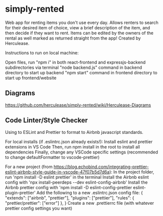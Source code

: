 # simply-rented
Web app for renting items you don't use every day. Allows renters to search for their desired item of choice, view a brief description of the item, and then decide if they want to rent. Items can be edited by the owners of the rental as well marked as returned straight from the app! Created by Herculease.

Instructions to run on local machine:

Open files, run "npm i" in both react-frontend and expressjs-backend subdirectories via terminal
"node backend.js" command in backend directory to start up backend
"npm start" command in frontend directory to start up frontend/website

## Diagrams

https://github.com/herculease/simply-rented/wiki/Herculease-Diagrams

## Code Linter/Style Checker

Using to ESLint and Prettier to format to Airbnb javascript standards.

For local installs (if .eslintrc.json already exists!):
Install eslint and prettier extensions in VS Code
Then, run npm install in the root to install all dependencies
Finally, change any VSCode specific settings (recommended to change defaultFormatter to vscode-prettier)

For a new project (from https://blog.echobind.com/integrating-prettier-eslint-airbnb-style-guide-in-vscode-47f07b5d7d6a):
In the project folder, run 'npm install -D eslint prettier' in the terminal
Install the Airbnb eslint config with 'npx install-peerdeps --dev eslint-config-airbnb'
Install the Airbnb prettier config with 'npm install -D eslint-config-prettier eslint-plugin-prettier'
Add the following to a new .eslintrc.json config file:
{
"extends": ["airbnb", "prettier"],
"plugins": ["prettier"],
"rules": {
"prettier/prettier": ["error"]
},
}
Create a new .prettierrc file (with whatever prettier config settings you want)
